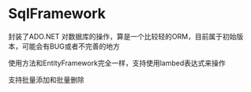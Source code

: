 # SqlFramework
封装了ADO.NET 对数据库的操作，算是一个比较轻的ORM，目前属于初始版本，可能会有BUG或者不完善的地方

使用方法和EntityFramework完全一样，支持使用lambed表达式来操作


支持批量添加和批量删除
